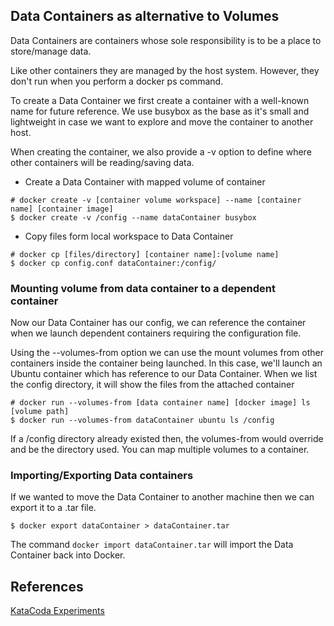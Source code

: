 ## Data Containers as alternative to Volumes

Data Containers are containers whose sole responsibility is to be a place to store/manage data.

Like other containers they are managed by the host system. However, they don't run when you perform a docker ps command.

To create a Data Container we first create a container with a well-known name for future reference. We use busybox as the base as it's small and lightweight in case we want to explore and move the container to another host.

When creating the container, we also provide a -v option to define where other containers will be reading/saving data.

* Create a Data Container with mapped volume of container

```
# docker create -v [container volume workspace] --name [container name] [container image]
$ docker create -v /config --name dataContainer busybox
```

* Copy files form local workspace to Data Container

```
# docker cp [files/directory] [container name]:[volume name]
$ docker cp config.conf dataContainer:/config/
```

### Mounting volume from data container to a dependent container

Now our Data Container has our config, we can reference the container when we launch dependent containers requiring the configuration file.

Using the --volumes-from <container> option we can use the mount volumes from other containers inside the container being launched. In this case, we'll launch an Ubuntu container which has reference to our Data Container. When we list the config directory, it will show the files from the attached container

```
# docker run --volumes-from [data container name] [docker image] ls [volume path]
$ docker run --volumes-from dataContainer ubuntu ls /config
```

If a /config directory already existed then, the volumes-from would override and be the directory used. You can map multiple volumes to a container.


### Importing/Exporting Data containers

If we wanted to move the Data Container to another machine then we can export it to a .tar file.

```
$ docker export dataContainer > dataContainer.tar
```

The command `docker import dataContainer.tar` will import the Data Container back into Docker.


## References

[KataCoda Experiments](https://www.katacoda.com/courses/docker/data-containers)
